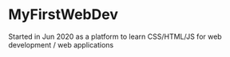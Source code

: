 # MyFirstWebDev
Started in Jun 2020 as a platform to learn CSS/HTML/JS for web development / web applications
